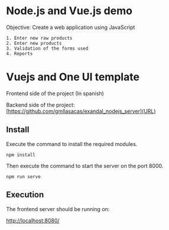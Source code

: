 # Node.js and Vue.js demo

Objective: Create a web application using JavaScript

    1. Enter new raw products
    2. Enter new products
    3. Validation of the forms used
    4. Reports

# Vuejs and One UI template

Frontend side of the project (In spanish)

Backend side of the project: [https://github.com/gmllasacas/exandal_nodejs_server](URL)

## Install

Execute the command to install the required modules. 

```
npm install
```

Then execute the command to start the server on the port 8000.

```
npm run serve
```

## Execution

The frontend server should be running on:

[http://localhost:8080/](http://localhost:8080/)
